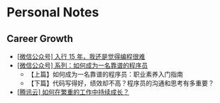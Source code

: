 # Personal Notes

## Career Growth

* [\[微信公众号\] 入行 15 年，我还是觉得编程很难](./topics/career-growth/[微信公众号]%20入行%2015%20年，我还是觉得编程很难.md)
* [\[微信公众号\] 系列：如何成为一名靠谱的程序员](./topics/career-growth/[微信公众号]%20系列：如何成为一名靠谱的程序员.md)
    * 【上篇】如何成为一名靠谱的程序员：职业素养入门指南
    * 【下篇】代码写得好，绩效却不高？程序员的沟通和思考有多重要？
* [\[腾讯云\] 如何在繁重的工作中持续成长？](./topics/career-growth/[腾讯云]%20如何在繁重的工作中持续成长？.md)